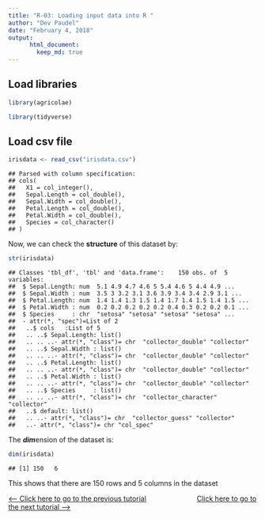 ```yaml
---
title: "R-03: Loading input data into R "
author: "Dev Paudel"
date: "February 4, 2018"
output: 
      html_document:
        keep_md: true
---
```




## Load libraries


```r
library(agricolae)
```

```r
library(tidyverse)
```

## Load csv file


```r
irisdata <- read_csv("irisdata.csv")
```

```
## Parsed with column specification:
## cols(
##   X1 = col_integer(),
##   Sepal.Length = col_double(),
##   Sepal.Width = col_double(),
##   Petal.Length = col_double(),
##   Petal.Width = col_double(),
##   Species = col_character()
## )
```

Now, we can check the **structure** of this dataset by:

```r
str(irisdata)
```

```
## Classes 'tbl_df', 'tbl' and 'data.frame':	150 obs. of  5 variables:
##  $ Sepal.Length: num  5.1 4.9 4.7 4.6 5 5.4 4.6 5 4.4 4.9 ...
##  $ Sepal.Width : num  3.5 3 3.2 3.1 3.6 3.9 3.4 3.4 2.9 3.1 ...
##  $ Petal.Length: num  1.4 1.4 1.3 1.5 1.4 1.7 1.4 1.5 1.4 1.5 ...
##  $ Petal.Width : num  0.2 0.2 0.2 0.2 0.2 0.4 0.3 0.2 0.2 0.1 ...
##  $ Species     : chr  "setosa" "setosa" "setosa" "setosa" ...
##  - attr(*, "spec")=List of 2
##   ..$ cols   :List of 5
##   .. ..$ Sepal.Length: list()
##   .. .. ..- attr(*, "class")= chr  "collector_double" "collector"
##   .. ..$ Sepal.Width : list()
##   .. .. ..- attr(*, "class")= chr  "collector_double" "collector"
##   .. ..$ Petal.Length: list()
##   .. .. ..- attr(*, "class")= chr  "collector_double" "collector"
##   .. ..$ Petal.Width : list()
##   .. .. ..- attr(*, "class")= chr  "collector_double" "collector"
##   .. ..$ Species     : list()
##   .. .. ..- attr(*, "class")= chr  "collector_character" "collector"
##   ..$ default: list()
##   .. ..- attr(*, "class")= chr  "collector_guess" "collector"
##   ..- attr(*, "class")= chr "col_spec"
```

The ***dim***ension of the dataset is:

```r
dim(irisdata)
```

```
## [1] 150   6
```
This shows that there are 150 rows and 5 columns in the dataset


[<-- Click here to go to the previous tutorial](https://rbiology.github.io/2018-02-03-r101-a2/) &nbsp;&nbsp;&nbsp;&nbsp;&nbsp;&nbsp;&nbsp;&nbsp;&nbsp;&nbsp;&nbsp;&nbsp;&nbsp;&nbsp;&nbsp;&nbsp;&nbsp;&nbsp;&nbsp;&nbsp;&nbsp;&nbsp;&nbsp;&nbsp; [Click here to go to the next tutorial -->](https://rbiology.github.io/2018-02-05-r101-a4/)
